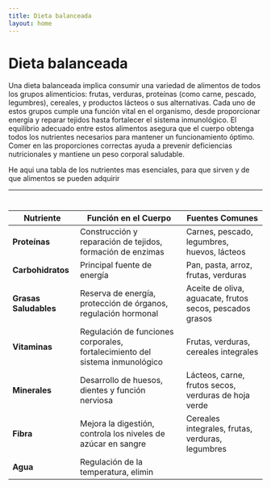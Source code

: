 ```yaml
---
title: Dieta balanceada
layout: home
---
```

# Dieta balanceada


Una dieta balanceada implica consumir una variedad de alimentos de todos los grupos alimenticios:
frutas, verduras, proteínas (como carne, pescado, legumbres), cereales, y productos lácteos o sus alternativas.
Cada uno de estos grupos cumple una función vital en el organismo, desde proporcionar energía y reparar tejidos
hasta fortalecer el sistema inmunológico. El equilibrio adecuado entre estos alimentos asegura que el cuerpo
obtenga todos los nutrientes necesarios para mantener un funcionamiento óptimo. Comer en las proporciones
correctas ayuda a prevenir deficiencias nutricionales y mantiene un peso corporal saludable.


He aqui una tabla de los nutrientes mas esenciales, para que sirven y de que alimentos se pueden adquirir

----
#
| **Nutriente**      | **Función en el Cuerpo**                                     | **Fuentes Comunes**                             |
|--------------------|--------------------------------------------------------------|-------------------------------------------------|
| **Proteínas**      | Construcción y reparación de tejidos, formación de enzimas   | Carnes, pescado, legumbres, huevos, lácteos     |
| **Carbohidratos**  | Principal fuente de energía                                   | Pan, pasta, arroz, frutas, verduras             |
| **Grasas Saludables**| Reserva de energía, protección de órganos, regulación hormonal | Aceite de oliva, aguacate, frutos secos, pescados grasos |
| **Vitaminas**      | Regulación de funciones corporales, fortalecimiento del sistema inmunológico | Frutas, verduras, cereales integrales           |
| **Minerales**      | Desarrollo de huesos, dientes y función nerviosa             | Lácteos, carne, frutos secos, verduras de hoja verde |
| **Fibra**          | Mejora la digestión, controla los niveles de azúcar en sangre | Cereales integrales, frutas, verduras, legumbres |
| **Agua**           | Regulación de la temperatura, elimin
